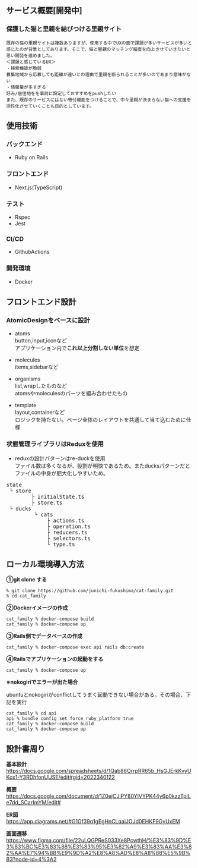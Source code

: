 ## サービス概要[開発中]
### 保護した猫と里親を結びつける里親サイト
```
既存の猫の里親サイトは複数ありますが、使用する中でUXの面で課題が多いサービスが多いと感じたのが背景としてあります。そこで、猫と里親のマッチング精度を向上させていきたいと思い開発を進めました。
＜課題と感じているUX＞
・検索機能が脆弱
募集地域から応募しても距離が遠いとの理由で里親を断られることが多いのであまり意味がない
・情報量が多すぎる
好み/居住地をを事前に設定しておすすめをpushしたい
また、既存のサービスにはない寄付機能をつけることで、中々里親が決まらない猫への支援を活性化させていくことも目的としています。
```
## 使用技術
### バックエンド
* Ruby on Rails

### フロントエンド
* Next.js(TypeScript)

### テスト
* Rspec
* Jest

### CI/CD
* GithubActions

### 開発環境
* Docker

## フロントエンド設計
### AtomicDesignをベースに設計
* atoms<br>
button,input,iconなど<br>
アプリケーション内で**これ以上分割しない単位**を想定

* molecules<br>
items,sidebarなど<br>

* organisms<br>
list,wrapしたものなど<br>
atomsやmoleculesのパーツを組み合わせたもの

* template<br>
layout,containerなど<br>
ロジックを持たない。ページ全体のレイアウトを共通して当て込むために仕様

### 状態管理ライブラリはReduxを使用
* reduxの設計パターンはre-duckを使用<br>
ファイル数は多くなるが、役割が明快であるため。またducksパターンだとファイルの中身が肥大化しやすいため。
<pre>
state
 └ store
        ├ initialState.ts
        ├ store.ts
 └ ducks
         └ cats
             ├ actions.ts
             ├ operation.ts
             ├ reducers.ts
             ├ selectors.ts
             └ type.ts
</pre>

## ローカル環境導入方法

**①git clone する**

```
% git clone https://github.com/junichi-fukushima/cat-family.git
% cd cat_family
```

**②Dockerイメージの作成**

```
cat_family % docker-compose build
cat_family % docker-compose up
```

**③Rails側でデータベースの作成**

```
cat_family % docker-compose exec api rails db:create
```

**④Railsでアプリケーションの起動をする**

```
cat_family % docker-compose up
```

**※nokogiriでエラーが出た場合**

ubuntuとnokogiriがconflictしてうまく起動できない場合がある。その場合、下記を実行
```
cat_family % cd api
api % bundle config set force_ruby_platform true
cat_family % docker-compose build
cat_family % docker-compose up
```

## 設計書周り
**基本設計**<br>
https://docs.google.com/spreadsheets/d/1Qab86QrrpRR65b_HsGJErkKvyUKox1-Y3RDhfonUUSE/edit#gid=2022340122

**概要**<br>
https://docs.google.com/document/d/1Z0ejCJiPY80YIVYPK44y6p0kzzTplLe7dd_SCarImYM/edit#

**ER図**<br>
https://app.diagrams.net/#G1Gf39q1gEgHnCLqaiJOJd0EHKF9GyUxEM

**画面遷移**<br>
https://www.figma.com/file/22uLQGPReS033Xe8PcwthH/%E3%83%9D%E3%83%BC%E3%83%88%E3%83%95%E3%82%A9%E3%83%AA%E3%82%AA%E7%94%BB%E9%9D%A2%E8%A8%AD%E8%A8%88%E5%9B%B3?node-id=4%3A2
